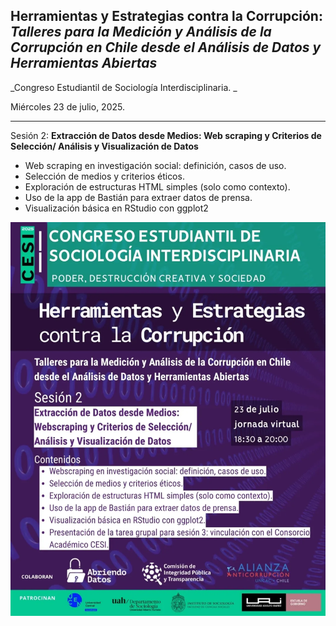 ## Herramientas y Estrategias contra la Corrupción: _Talleres para la Medición y Análisis de la Corrupción en Chile desde el Análisis de Datos y Herramientas Abiertas_

_Congreso Estudiantil de Sociología Interdisciplinaria. _

Miércoles 23 de julio, 2025.

----

Sesión 2: **Extracción de Datos desde Medios: Web scraping y Criterios de Selección/ Análisis y Visualización de Datos**

- Web scraping en investigación social: definición, casos de uso.
- Selección de medios y criterios éticos.
- Exploración de estructuras HTML simples (solo como contexto).
- Uso de la app de Bastián para extraer datos de prensa.
- Visualización básica en RStudio con ggplot2

![](afiches/520292252_17869041642406408_5804249044065817215_n.webp)